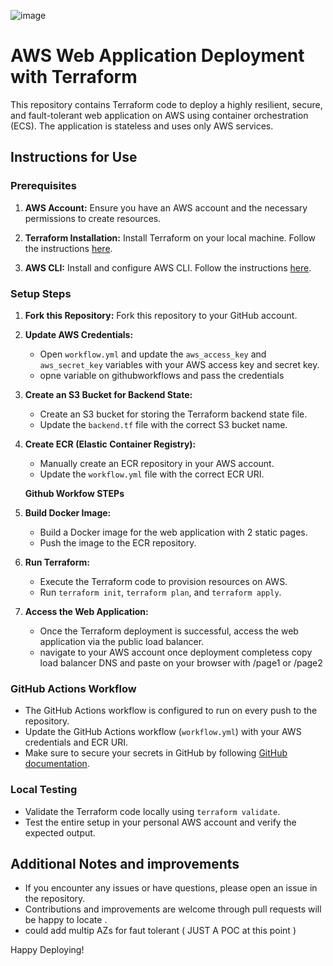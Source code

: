 ![image](https://github.com/kiven9999/Webapp/assets/158525637/f6a4ab60-5467-4d1a-b0d1-5f44bc893afa)


# AWS Web Application Deployment with Terraform

This repository contains Terraform code to deploy a highly resilient, secure, and fault-tolerant web application on AWS using container orchestration (ECS). The application is stateless and uses only AWS services.

## Instructions for Use

### Prerequisites

1. **AWS Account:** Ensure you have an AWS account and the necessary permissions to create resources.

2. **Terraform Installation:** Install Terraform on your local machine. Follow the instructions [here](https://learn.hashicorp.com/tutorials/terraform/install-cli).

3. **AWS CLI:** Install and configure AWS CLI. Follow the instructions [here](https://docs.aws.amazon.com/cli/latest/userguide/cli-configure-files.html).

### Setup Steps

1. **Fork this Repository:** Fork this repository to your GitHub account.

2. **Update AWS Credentials:**
   - Open `workflow.yml` and update the `aws_access_key` and `aws_secret_key` variables with your AWS access key and secret key.
   - opne variable on githubworkflows and pass the credentials

3. **Create an S3 Bucket for Backend State:**
   - Create an S3 bucket for storing the Terraform backend state file.
   - Update the `backend.tf` file with the correct S3 bucket name.

4. **Create ECR (Elastic Container Registry):**
   - Manually create an ECR repository in your AWS account.
   - Update the `workflow.yml` file with the correct ECR URI.
     
   **Github Workfow STEPs**
   
6. **Build Docker Image:**
   - Build a Docker image for the web application with 2 static pages.
   - Push the image to the ECR repository.

7. **Run Terraform:**
   - Execute the Terraform code to provision resources on AWS.
   - Run `terraform init`, `terraform plan`, and `terraform apply`.

8. **Access the Web Application:**
   - Once the Terraform deployment is successful, access the web application via the public load balancer.
   - navigate to your AWS account once deployment completess copy load balancer DNS and paste on your browser with /page1 or /page2 

### GitHub Actions Workflow

- The GitHub Actions workflow is configured to run on every push to the repository.
- Update the GitHub Actions workflow (`workflow.yml`) with your AWS credentials and ECR URI.
- Make sure to secure your secrets in GitHub by following [GitHub documentation](https://docs.github.com/en/actions/security-guides/encrypted-secrets).

### Local Testing

- Validate the Terraform code locally using `terraform validate`.
- Test the entire setup in your personal AWS account and verify the expected output.

## Additional Notes and improvements 

- If you encounter any issues or have questions, please open an issue in the repository.
- Contributions and improvements are welcome through pull requests will be happy to locate .
- could add multip AZs for faut tolerant ( JUST A POC at this point ) 

Happy Deploying!
